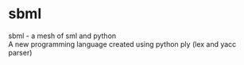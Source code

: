 # sbml
sbml - a mesh of sml and python\
A new programming language created using python ply (lex and yacc parser)
